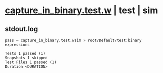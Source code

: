 # [capture_in_binary.test.w](../../../../../examples/tests/valid/capture_in_binary.test.w) | test | sim

## stdout.log
```log
pass ─ capture_in_binary.test.wsim » root/Default/test:binary expressions

Tests 1 passed (1)
Snapshots 1 skipped
Test Files 1 passed (1)
Duration <DURATION>
```

